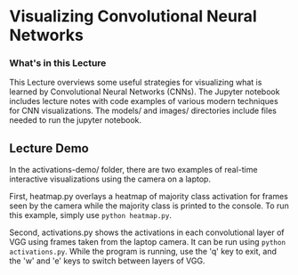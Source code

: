 # Visualizing Convolutional Neural Networks 


### What's in this Lecture
This Lecture overviews some useful strategies for visualizing what is learned by Convolutional Neural Networks (CNNs). The Jupyter notebook includes lecture notes with code examples of various modern techniques for CNN visualizations. The models/ and images/ directories include files needed to run the jupyter notebook.

## Lecture Demo
In the activations-demo/ folder, there are two examples of real-time interactive visualizations using the camera on a laptop. 

First, heatmap.py overlays a heatmap of majority class activation for frames seen by the camera while the majority class is printed to the console. To run this example, simply use `python heatmap.py`.

Second, activations.py shows the activations in each convolutional layer of VGG using frames taken from the laptop camera. It can be run using `python activations.py`. While the program is running, use the 'q' key to exit, and the 'w' and 'e' keys to switch between layers of VGG. 

